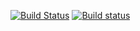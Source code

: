 [![Build Status](https://travis-ci.org/moskanka/BinarySearchTree.svg?branch=master)](https://travis-ci.org/moskanka/BinarySearchTree)
[![Build status](https://ci.appveyor.com/api/projects/status/l0nwebsyxwcc3lcs?svg=true)](https://ci.appveyor.com/project/moskanka/BinarySearchTree)
